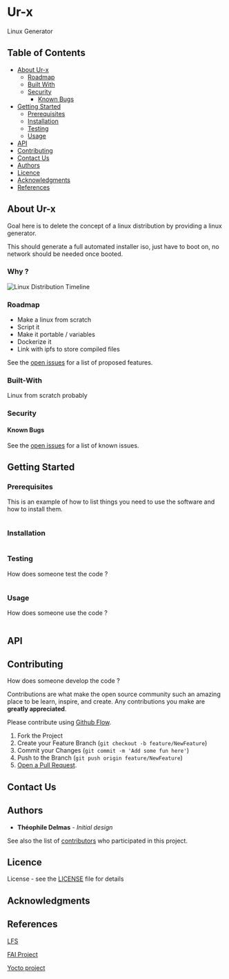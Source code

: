 # Ur-x

Linux Generator

## Table of Contents

* [About Ur-x](#about-ur-x)
  * [Roadmap](#roadmap)
  * [Built With](#built-with)
  * [Security](#security)
    * [Known Bugs](#known-bugs)
* [Getting Started](#getting-started)
  * [Prerequisites](#prerequisites)
  * [Installation](#installation)
  * [Testing](#testing)
  * [Usage](#usage)
* [API](#api)
* [Contributing](#contributing)
* [Contact Us](#contact-us)
* [Authors](#authors)
* [Licence](#licence)
* [Acknowledgments](#acknowledgments)
* [References](#references)

## About Ur-x

Goal here is to delete the concept of a linux distribution by providing a linux generator.

This should generate a full automated installer iso, just have to boot on, no network should be needed once booted.

### Why ?

![Linux Distribution Timeline](https://wiki.debian-fr.xyz/images/8/8f/2720px-Linux_Distribution_Timeline_08_Aug_2017.svg.png)

### Roadmap

- Make a linux from scratch
- Script it
- Make it portable / variables
- Dockerize it
- Link with ipfs to store compiled files

See the [open issues](https://github.com/thdelmas/ur-x/issues) for a list of proposed features.

### Built-With

Linux from scratch probably

### Security

#### Known Bugs

See the [open issues](https://github.com/thdelmas/ur-x/issues) for a list of known issues.

## Getting Started

### Prerequisites

This is an example of how to list things you need to use the software and how to install them.

```sh

```

### Installation

```sh

```

### Testing

How does someone test the code ?

```sh

```

### Usage

How does someone use the code ?

```sh

```

## API

## Contributing

How does someone develop the code ?

Contributions are what make the open source community such an amazing place to be learn, inspire, and create. Any contributions you make are **greatly appreciated**.

Please contribute using [Github Flow](https://guides.github.com/introduction/flow/).

1. Fork the Project
2. Create your Feature Branch (`git checkout -b feature/NewFeature`)
3. Commit your Changes (`git commit -m 'Add some fun here'`)
4. Push to the Branch (`git push origin feature/NewFeature`)
5. [Open a Pull Request](https://github.com/thdelmas/ur-x/compare/).

## Contact Us

## Authors

* **Théophile Delmas** - *Initial design*

See also the list of [contributors](https://github.com/thdelmas/ur-x/graphs/contributors) who participated in this project.


## Licence

License - see the [LICENSE](LICENSE) file for details

## Acknowledgments

## References

[LFS](http://www.linuxfromscratch.org/)

[FAI Project](https://fai-project.org/)

[Yocto project](https://www.yoctoproject.org/)
